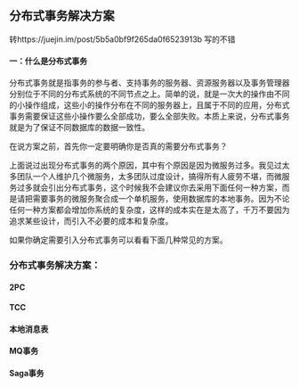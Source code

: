 ## 分布式事务解决方案

转https://juejin.im/post/5b5a0bf9f265da0f6523913b 写的不错

#### 一：什么是分布式事务

分布式事务就是指事务的参与者、支持事务的服务器、资源服务器以及事务管理器分别位于不同的分布式系统的不同节点之上。简单的说，就是一次大的操作由不同的小操作组成，这些小的操作分布在不同的服务器上，且属于不同的应用，分布式事务需要保证这些小操作要么全部成功，要么全部失败。本质上来说，分布式事务就是为了保证不同数据库的数据一致性。



在说方案之前，首先你一定要明确你是否真的需要分布式事务？

上面说过出现分布式事务的两个原因，其中有个原因是因为微服务过多。我见过太多团队一个人维护几个微服务，太多团队过度设计，搞得所有人疲劳不堪，而微服务过多就会引出分布式事务，这个时候我不会建议你去采用下面任何一种方案，而是请把需要事务的微服务聚合成一个单机服务，使用数据库的本地事务。因为不论任何一种方案都会增加你系统的复杂度，这样的成本实在是太高了，千万不要因为追求某些设计，而引入不必要的成本和复杂度。

如果你确定需要引入分布式事务可以看看下面几种常见的方案。

### 分布式事务解决方案：

#### 2PC

#### TCC

#### 本地消息表

#### MQ事务

#### Saga事务

